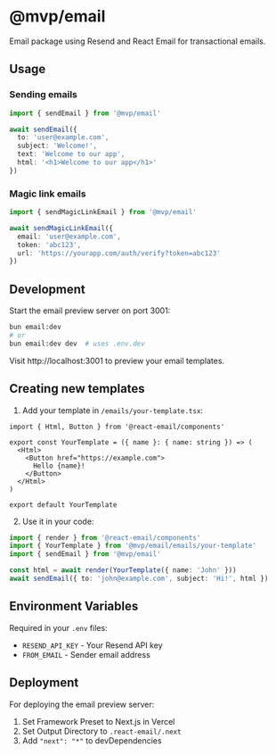 # @mvp/email

Email package using Resend and React Email for transactional emails.

## Usage

### Sending emails

```typescript
import { sendEmail } from '@mvp/email'

await sendEmail({
  to: 'user@example.com',
  subject: 'Welcome!',
  text: 'Welcome to our app',
  html: '<h1>Welcome to our app</h1>'
})
```

### Magic link emails

```typescript
import { sendMagicLinkEmail } from '@mvp/email'

await sendMagicLinkEmail({
  email: 'user@example.com',
  token: 'abc123',
  url: 'https://yourapp.com/auth/verify?token=abc123'
})
```

## Development

Start the email preview server on port 3001:

```bash
bun email:dev
# or
bun email:dev dev  # uses .env.dev
```

Visit http://localhost:3001 to preview your email templates.

## Creating new templates

1. Add your template in `/emails/your-template.tsx`:

```tsx
import { Html, Button } from '@react-email/components'

export const YourTemplate = ({ name }: { name: string }) => (
  <Html>
    <Button href="https://example.com">
      Hello {name}!
    </Button>
  </Html>
)

export default YourTemplate
```

2. Use it in your code:

```typescript
import { render } from '@react-email/components'
import { YourTemplate } from '@mvp/email/emails/your-template'
import { sendEmail } from '@mvp/email'

const html = await render(YourTemplate({ name: 'John' }))
await sendEmail({ to: 'john@example.com', subject: 'Hi!', html })
```

## Environment Variables

Required in your `.env` files:
- `RESEND_API_KEY` - Your Resend API key
- `FROM_EMAIL` - Sender email address

## Deployment

For deploying the email preview server:
1. Set Framework Preset to Next.js in Vercel
2. Set Output Directory to `.react-email/.next`
3. Add `"next": "*"` to devDependencies 
